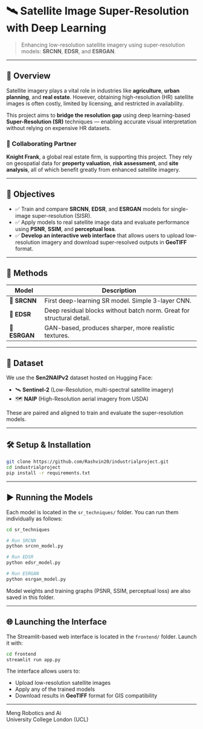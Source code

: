 # 🛰️ Satellite Image Super-Resolution with Deep Learning

> Enhancing low-resolution satellite imagery using  super-resolution models: **SRCNN**, **EDSR**, and **ESRGAN**.

---

## 📌 Overview

Satellite imagery plays a vital role in industries like **agriculture**, **urban planning**, and **real estate**. However, obtaining high-resolution (HR) satellite images is often costly, limited by licensing, and restricted in availability.

This project aims to **bridge the resolution gap** using deep learning-based **Super-Resolution (SR)** techniques — enabling accurate visual interpretation without relying on expensive HR datasets.

### 🚀 Collaborating Partner  
**Knight Frank**, a global real estate firm, is supporting this project. They rely on geospatial data for **property valuation**, **risk assessment**, and **site analysis**, all of which benefit greatly from enhanced satellite imagery.

---

## 🎯 Objectives

- ✅ Train and compare **SRCNN**, **EDSR**, and **ESRGAN** models for single-image super-resolution (SISR).
- ✅ Apply models to real satellite image data and evaluate performance using **PSNR**, **SSIM**, and **perceptual loss**.
- ✅ **Develop an interactive web interface** that allows users to upload low-resolution imagery and download super-resolved outputs in **GeoTIFF** format.

---

## 🧠 Methods

| Model   | Description |
|---------|-------------|
| 🔹 **SRCNN** | First deep-learning SR model. Simple 3-layer CNN. |
| 🔸 **EDSR**  | Deep residual blocks without batch norm. Great for structural detail. |
| 🔺 **ESRGAN** | GAN-based, produces sharper, more realistic textures. |

---

## 📂 Dataset

We use the **Sen2NAIPv2** dataset hosted on Hugging Face:

- 🛰️ **Sentinel-2** (Low-Resolution, multi-spectral satellite imagery)  
- 🗺️ **NAIP** (High-Resolution aerial imagery from USDA)

These are paired and aligned to train and evaluate the super-resolution models.

---

## 🛠️ Setup & Installation

```bash
git clone https://github.com/Rashvin20/industrialproject.git
cd industrialproject
pip install -r requirements.txt
```

---

## ▶️ Running the Models

Each model is located in the `sr_techniques/` folder. You can run them individually as follows:

```bash
cd sr_techniques

# Run SRCNN
python srcnn_model.py

# Run EDSR
python edsr_model.py

# Run ESRGAN
python esrgan_model.py
```

Model weights and training graphs (PSNR, SSIM, perceptual loss) are also saved in this folder.

---

## 🌐 Launching the Interface

The Streamlit-based web interface is located in the `frontend/` folder. Launch it with:

```bash
cd frontend
streamlit run app.py
```

The interface allows users to:
- Upload low-resolution satellite images
- Apply any of the trained models
- Download results in **GeoTIFF** format for GIS compatibility

---

Meng Robotics and Ai  
University College London (UCL)  

